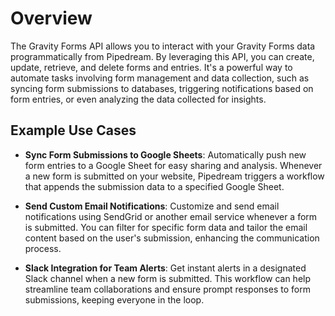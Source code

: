 # Overview

The Gravity Forms API allows you to interact with your Gravity Forms data programmatically from Pipedream. By leveraging this API, you can create, update, retrieve, and delete forms and entries. It's a powerful way to automate tasks involving form management and data collection, such as syncing form submissions to databases, triggering notifications based on form entries, or even analyzing the data collected for insights.

## Example Use Cases

- **Sync Form Submissions to Google Sheets**: Automatically push new form entries to a Google Sheet for easy sharing and analysis. Whenever a new form is submitted on your website, Pipedream triggers a workflow that appends the submission data to a specified Google Sheet.

- **Send Custom Email Notifications**: Customize and send email notifications using SendGrid or another email service whenever a form is submitted. You can filter for specific form data and tailor the email content based on the user's submission, enhancing the communication process.

- **Slack Integration for Team Alerts**: Get instant alerts in a designated Slack channel when a new form is submitted. This workflow can help streamline team collaborations and ensure prompt responses to form submissions, keeping everyone in the loop.

